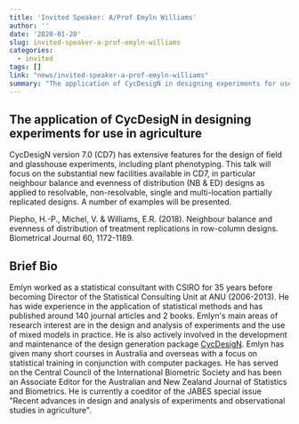 ```yaml
---
title: 'Invited Speaker: A/Prof Emyln Williams'
author: ''
date: '2020-01-20'
slug: invited-speaker-a-prof-emyln-williams
categories:
  - invited
tags: []
link: "news/invited-speaker-a-prof-emyln-williams"
summary: "The application of CycDesigN in designing experiments for use in agriculture"
---
```


## The application of CycDesigN in designing experiments for use in agriculture

CycDesigN version 7.0 (CD7) has extensive features for the design of field and glasshouse
experiments, including plant phenotyping. This talk will focus on the substantial new facilities
available in CD7, in particular neighbour balance and evenness of distribution (NB &amp; ED) designs as
applied to resolvable, non-resolvable, single and multi-location partially replicated designs. A
number of examples will be presented.

Piepho, H.-P., Michel, V. &amp; Williams, E.R. (2018). Neighbour balance and evenness of distribution
of treatment replications in row-column designs. Biometrical Journal 60, 1172-1189.

## Brief Bio

Emlyn worked as a statistical consultant with CSIRO for 35 years before becoming Director of the
Statistical Consulting Unit at ANU (2006-2013). He has wide experience in the application of
statistical methods and has published around 140 journal articles and 2 books.
Emlyn&#39;s main areas of research interest are in the design and analysis of experiments and the use of
mixed models in practice. He is also actively involved in the development and maintenance of the
design generation package [CycDesigN](http//www.vsni.co.uk/software/cycdesign/).
Emlyn has given many short courses in Australia and overseas with a focus on statistical training in
conjunction with computer packages. He has served on the Central Council of the International
Biometric Society and has been an Associate Editor for the Australian and New Zealand Journal of
Statistics and Biometrics. He is currently a coeditor of the JABES special issue &quot;Recent advances in
design and analysis of experiments and observational studies in agriculture&quot;.